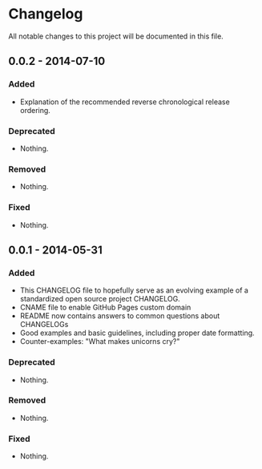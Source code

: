# Changelog
All notable changes to this project will be documented in this file.

## 0.0.2 - 2014-07-10

### Added
- Explanation of the recommended reverse chronological release ordering.

### Deprecated
- Nothing.

### Removed
- Nothing.

### Fixed
- Nothing.


## 0.0.1 - 2014-05-31

### Added
- This CHANGELOG file to hopefully serve as an evolving example of a standardized open source project CHANGELOG.
- CNAME file to enable GitHub Pages custom domain
- README now contains answers to common questions about CHANGELOGs
- Good examples and basic guidelines, including proper date formatting.
- Counter-examples: "What makes unicorns cry?"

### Deprecated
- Nothing.

### Removed
- Nothing.

### Fixed
- Nothing.
